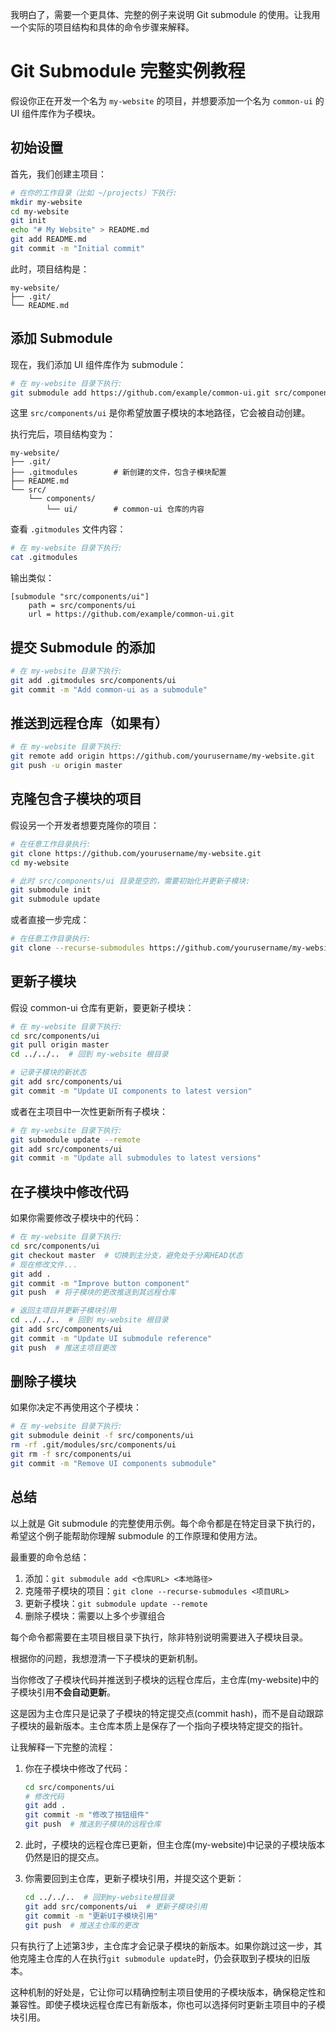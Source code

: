 我明白了，需要一个更具体、完整的例子来说明 Git submodule 的使用。让我用一个实际的项目结构和具体的命令步骤来解释。

# Git Submodule 完整实例教程

假设你正在开发一个名为 `my-website` 的项目，并想要添加一个名为 `common-ui` 的 UI 组件库作为子模块。

## 初始设置

首先，我们创建主项目：

```bash
# 在你的工作目录（比如 ~/projects）下执行:
mkdir my-website
cd my-website
git init
echo "# My Website" > README.md
git add README.md
git commit -m "Initial commit"
```

此时，项目结构是：

```
my-website/
├── .git/
└── README.md
```

## 添加 Submodule

现在，我们添加 UI 组件库作为 submodule：

```bash
# 在 my-website 目录下执行:
git submodule add https://github.com/example/common-ui.git src/components/ui
```

这里 `src/components/ui` 是你希望放置子模块的本地路径，它会被自动创建。

执行完后，项目结构变为：

```
my-website/
├── .git/
├── .gitmodules        # 新创建的文件，包含子模块配置
├── README.md
└── src/
    └── components/
        └── ui/        # common-ui 仓库的内容
```

查看 `.gitmodules` 文件内容：

```bash
# 在 my-website 目录下执行:
cat .gitmodules
```

输出类似：

```
[submodule "src/components/ui"]
    path = src/components/ui
    url = https://github.com/example/common-ui.git
```

## 提交 Submodule 的添加

```bash
# 在 my-website 目录下执行:
git add .gitmodules src/components/ui
git commit -m "Add common-ui as a submodule"
```

## 推送到远程仓库（如果有）

```bash
# 在 my-website 目录下执行:
git remote add origin https://github.com/yourusername/my-website.git
git push -u origin master
```

## 克隆包含子模块的项目

假设另一个开发者想要克隆你的项目：

```bash
# 在任意工作目录执行:
git clone https://github.com/yourusername/my-website.git
cd my-website

# 此时 src/components/ui 目录是空的，需要初始化并更新子模块:
git submodule init
git submodule update
```

或者直接一步完成：

```bash
# 在任意工作目录执行:
git clone --recurse-submodules https://github.com/yourusername/my-website.git
```

## 更新子模块

假设 common-ui 仓库有更新，要更新子模块：

```bash
# 在 my-website 目录下执行:
cd src/components/ui
git pull origin master
cd ../../..  # 回到 my-website 根目录

# 记录子模块的新状态
git add src/components/ui
git commit -m "Update UI components to latest version"
```

或者在主项目中一次性更新所有子模块：

```bash
# 在 my-website 目录下执行:
git submodule update --remote
git add src/components/ui
git commit -m "Update all submodules to latest versions"
```

## 在子模块中修改代码

如果你需要修改子模块中的代码：

```bash
# 在 my-website 目录下执行:
cd src/components/ui
git checkout master  # 切换到主分支，避免处于分离HEAD状态
# 现在修改文件...
git add .
git commit -m "Improve button component"
git push  # 将子模块的更改推送到其远程仓库

# 返回主项目并更新子模块引用
cd ../../..  # 回到 my-website 根目录
git add src/components/ui
git commit -m "Update UI submodule reference"
git push  # 推送主项目更改
```

## 删除子模块

如果你决定不再使用这个子模块：

```bash
# 在 my-website 目录下执行:
git submodule deinit -f src/components/ui
rm -rf .git/modules/src/components/ui
git rm -f src/components/ui
git commit -m "Remove UI components submodule"
```

## 总结

以上就是 Git submodule 的完整使用示例。每个命令都是在特定目录下执行的，希望这个例子能帮助你理解 submodule 的工作原理和使用方法。

最重要的命令总结：

1. 添加：`git submodule add <仓库URL> <本地路径>`
2. 克隆带子模块的项目：`git clone --recurse-submodules <项目URL>`
3. 更新子模块：`git submodule update --remote`
4. 删除子模块：需要以上多个步骤组合

每个命令都需要在主项目根目录下执行，除非特别说明需要进入子模块目录。







根据你的问题，我想澄清一下子模块的更新机制。

当你修改了子模块代码并推送到子模块的远程仓库后，主仓库(my-website)中的子模块引用**不会自动更新**。

这是因为主仓库只是记录了子模块的特定提交点(commit hash)，而不是自动跟踪子模块的最新版本。主仓库本质上是保存了一个指向子模块特定提交的指针。

让我解释一下完整的流程：

1. 你在子模块中修改了代码：

   ```bash
   cd src/components/ui
   # 修改代码
   git add .
   git commit -m "修改了按钮组件"
   git push  # 推送到子模块的远程仓库
   ```

2. 此时，子模块的远程仓库已更新，但主仓库(my-website)中记录的子模块版本仍然是旧的提交点。

3. 你需要回到主仓库，更新子模块引用，并提交这个更新：

   ```bash
   cd ../../..  # 回到my-website根目录
   git add src/components/ui  # 更新子模块引用
   git commit -m "更新UI子模块引用"
   git push  # 推送主仓库的更改
   ```

只有执行了上述第3步，主仓库才会记录子模块的新版本。如果你跳过这一步，其他克隆主仓库的人在执行`git submodule update`时，仍会获取到子模块的旧版本。

这种机制的好处是，它让你可以精确控制主项目使用的子模块版本，确保稳定性和兼容性。即使子模块远程仓库已有新版本，你也可以选择何时更新主项目中的子模块引用。